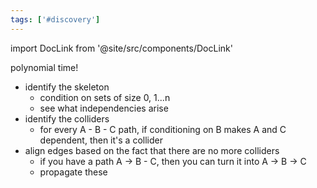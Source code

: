```yaml
---
tags: ['#discovery']
---
```


import DocLink from '@site/src/components/DocLink'

polynomial time!

- identify the skeleton
	- condition on sets of size 0, 1...n
	- see what independencies arise
- identify the colliders
	- for every A - B - C path, if conditioning on B makes A and C dependent, then it's a collider
- align edges based on the fact that there are no more colliders
	- if you have a path A -> B - C, then you can turn it into A -> B -> C
	- propagate these